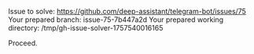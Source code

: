 Issue to solve: https://github.com/deep-assistant/telegram-bot/issues/75
Your prepared branch: issue-75-7b447a2d
Your prepared working directory: /tmp/gh-issue-solver-1757540016165

Proceed.